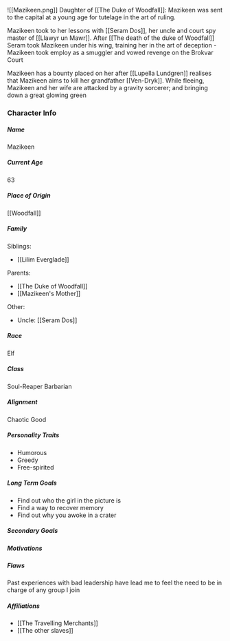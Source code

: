 ![[Mazikeen.png]]
Daughter of [[The Duke of Woodfall]]: Mazikeen was sent to the capital at a young age for tutelage in the art of ruling. 

Mazikeen took to her lessons with [[Seram Dos]], her uncle and court spy master of [[Llawyr un Mawr]]. After [[The death of the duke of Woodfall]] Seram took Mazikeen under his wing, training her in the art of deception - Mazikeen took employ as a smuggler and vowed revenge on the Brokvar Court

Mazikeen has a bounty placed on her after [[Lupella Lundgren]] realises that Mazikeen aims to kill her grandfather [[Ven-Dryk]]. While fleeing, Mazikeen and her wife are attacked by a gravity sorcerer; and bringing down a great glowing green 

### Character Info

##### Name 
Mazikeen 

##### Current Age
63 

##### Place of Origin
[[Woodfall]]

##### Family

Siblings: 
- [[Lilim Everglade]]

Parents:
- [[The Duke of Woodfall]]
- [[Mazikeen's Mother]]

Other: 
- Uncle: [[Seram Dos]]

##### Race
Elf

##### Class
Soul-Reaper Barbarian

##### Alignment
Chaotic Good

##### Personality Traits
- Humorous
- Greedy
- Free-spirited

##### Long Term Goals
- Find out who the girl in the picture is
- Find a way to recover memory
- Find out why you awoke in a crater

##### Secondary Goals

##### Motivations


##### Flaws
Past experiences with bad leadership have lead me to feel the need to be in charge of any group I join

##### Affiliations
- [[The Travelling Merchants]]
- [[The other slaves]]